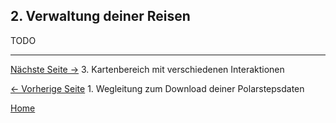 ## 2. Verwaltung deiner Reisen

TODO

---

[Nächste Seite ->](03_MapPage.md) 3. Kartenbereich mit verschiedenen Interaktionen

[<- Vorherige Seite](01_Polarsteps.md) 1. Wegleitung zum Download deiner Polarstepsdaten

[Home](index.md)
